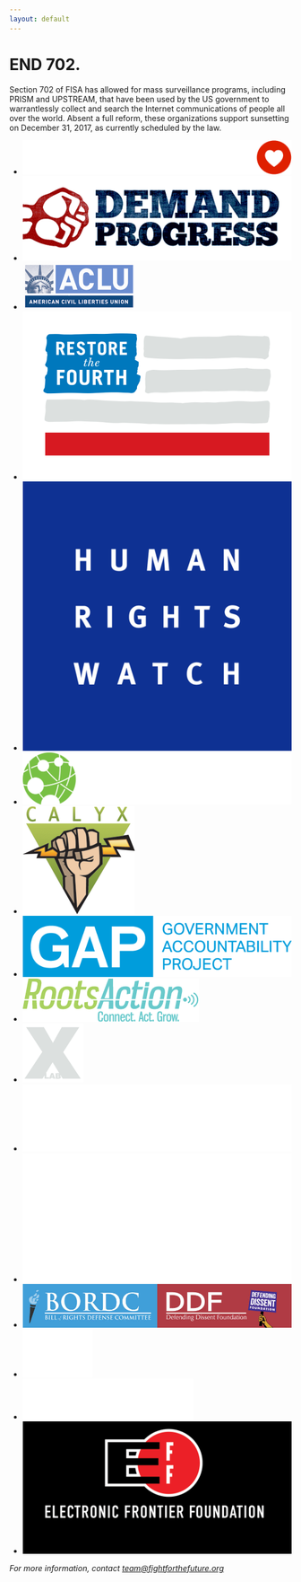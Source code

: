 ```yaml
---
layout: default
---
```

# END 702.

Section 702 of FISA has allowed for mass surveillance programs, including PRISM and UPSTREAM, that have been used by the US government to warrantlessly collect and search the Internet communications of people all over the world. Absent a full reform, these organizations support sunsetting on December 31, 2017, as currently scheduled by the law.

* ![Fight for the Future](/images/logos/fftf.png)
* ![Demand Progress](/images/logos/dp.png)
* ![American Civil Liberties Union](/images/logos/aclu.png)
* ![Restore the Fourth](/images/logos/rt4.png)
* ![Human Rights Watch](/images/logos/hrw.png)
* ![Access Now](/images/logos/accessnow.png)
* ![Calyx](/images/logos/calyx.png)
* ![Government Accountability Project](/images/logos/gap.png)
* ![Roots Action](/images/logos/rootsaction.png)
* ![X-lab](/images/logos/xlab.png)
* ![The Arab American Institute](/images/logos/aai.png)
* ![Freedom of the Press Foundation](/images/logos/freedomofpress.png)
* ![Bill of Rights Defense Committee/Defending Dissent Foundation](/images/logos/bordc.jpg)
* ![Campaign for Liberty](/images/logos/campaignforliberty.png)
* ![Niskanen Center](/images/logos/ncenter.png)
* ![Electronic Frontier Foundation](/images/logos/eff.png)

_For more information, contact [team@fightforthefuture.org](mailto:team@fightforthefuture.org)_
